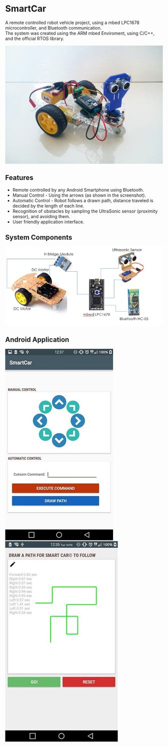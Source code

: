 # SmartCar
A remote controlled robot vehicle project, using a mbed LPC1678 microcontroller, and Bluetooth communication.  
The system was created using the ARM mbed Enviroment, using C/C++, and the official RTOS library.

![Robot](screenshots/1Robot.jpg)  

## Features
* Remote controlled by any Android Smartphone using Bluetooth.  
* Manual Control - Using the arrows (as shown in the screenshot).  
* Automatic Control - Robot follows a drawn path, distance traveled is decided by the length of each line. 
* Recognition of obstacles by sampling the UltraSonic sensor (proximity sensor), and avoiding them.  
* User friendly application interface.  

## System Components
![SystemComponents](screenshots/2SystemComponents.jpg)

## Android Application
![MainActivity](screenshots/3MainActivity_s.jpg)
![DrawPath](screenshots/4DrawPath_s.jpg)
